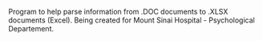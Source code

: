 
Program to help parse information from .DOC documents to .XLSX documents (Excel). Being created for Mount Sinai Hospital - Psychological Departement. 
